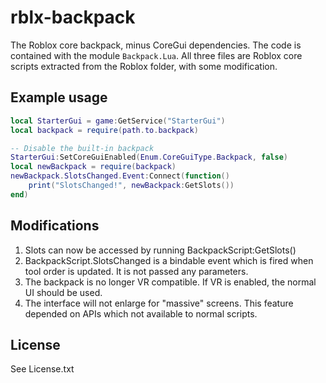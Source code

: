 # rblx-backpack
The Roblox core backpack, minus CoreGui dependencies.
The code is contained with the module `Backpack.Lua`. All three files are Roblox core scripts
extracted from the Roblox folder, with some modification.

## Example usage
```lua
local StarterGui = game:GetService("StarterGui")
local backpack = require(path.to.backpack)

-- Disable the built-in backpack
StarterGui:SetCoreGuiEnabled(Enum.CoreGuiType.Backpack, false)
local newBackpack = require(backpack)
newBackpack.SlotsChanged.Event:Connect(function()
    print("SlotsChanged!", newBackpack:GetSlots())
end)
```


## Modifications

1. Slots can now be accessed by running BackpackScript:GetSlots()
2. BackpackScript.SlotsChanged is a bindable event which is fired when tool order is updated. It is not passed any parameters. 
3. The backpack is no longer VR compatible. If VR is enabled, the normal UI should be used.
4. The interface will not enlarge for "massive" screens. This feature depended on APIs which not available to normal scripts.


## License
See License.txt
